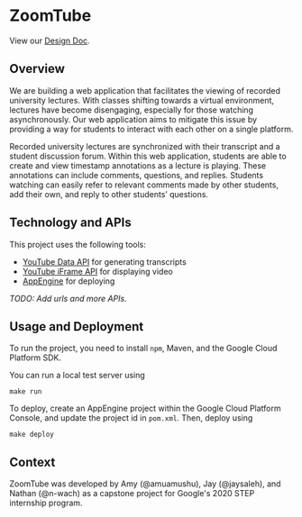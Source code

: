 # ZoomTube

View our [Design Doc](https://docs.google.com/document/d/12t7FDPDpTpHzrQBJ3T8qdmGKGrPi3lr2-UPmoc2ISHI/edit?usp=sharing).

## Overview

We are building a web application that facilitates the viewing of recorded
university lectures. With classes shifting towards a virtual environment,
lectures have become disengaging, especially for those watching asynchronously.
Our web application aims to mitigate this issue by providing a way for students
to interact with each other on a single platform.

Recorded university lectures are synchronized with their transcript and a
student discussion forum. Within this web application, students are able to
create and view timestamp annotations as a lecture is playing. These
annotations can include comments, questions, and replies. Students watching can
easily refer to relevant comments made by other students, add their own, and
reply to other students’ questions.

## Technology and APIs

This project uses the following tools:

- [YouTube Data API]() for generating transcripts
- [YouTube iFrame API]() for displaying video
- [AppEngine]() for deploying

*TODO: Add urls and more APIs.*

## Usage and Deployment

To run the project, you need to install `npm`, Maven, and the Google Cloud
Platform SDK.

You can run a local test server using

```
make run
```

To deploy, create an AppEngine project within the Google Cloud Platform
Console, and update the project id in `pom.xml`. Then, deploy using

```
make deploy
```

## Context

ZoomTube was developed by Amy (@amuamushu), Jay (@jaysaleh), and Nathan (@n-wach)
as a capstone project for Google's 2020 STEP internship program.
